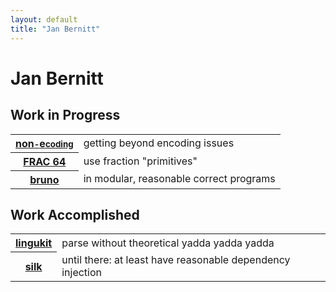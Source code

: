 ```yaml
---
layout: default
title: "Jan Bernitt"
---
```


# Jan Bernitt

## Work in Progress
<table class="work">
<tr class="none">
	<th><a href="http://non-encoding.github.io/">non<small>-</small>e<small>coding</small></a></th>
	<td onclick="window.open('http://non-encoding.github.io/', '_self')">
		getting beyond encoding issues</td>
</tr>
<tr class="frac64">
	<th><a href="http://frac64.github.io/">FRAC&nbsp;64</a></th>
	<td onclick="window.open('http://frac64.github.io/', '_self')">use fraction "primitives"</td>
</tr>
<tr class="bruno">
	<th><a href="http://www.bruno-lang.com/">bruno</a></th>
	<td onclick="window.open('http://www.bruno-lang.com/', '_self')">in modular, reasonable correct programs</td>
</tr>
</table>

## Work Accomplished
<table class="work">
<tr class="lingukit">
	<th><a href="https://github.com/bruno-lang/lingukit">lingukit</a></th>
	<td onclick="window.open('https://github.com/bruno-lang/lingukit', '_self')">parse without theoretical yadda yadda yadda</td>
</tr>
<tr class="silk">
	<th><a href="http://www.silkdi.com/">silk</a></th>
	<td onclick="window.open('http://www.silkdi.com/', '_self')">until there: at least have reasonable dependency injection</td>
</tr>
</table>
